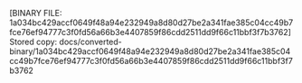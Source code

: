 [BINARY FILE: 1a034bc429accf0649f48a94e232949a8d80d27be2a341fae385c04cc49b7fce76ef94777c3f0fd56a66b3e4407859f86cdd2511dd9f66c11bbf3f7b3762]
Stored copy: docs/converted-binary/1a034bc429accf0649f48a94e232949a8d80d27be2a341fae385c04cc49b7fce76ef94777c3f0fd56a66b3e4407859f86cdd2511dd9f66c11bbf3f7b3762
